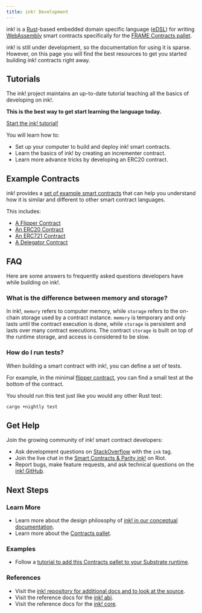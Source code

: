 ```yaml
---
title: ink! Development
---
```


ink! is a [Rust](https://www.rust-lang.org/)-based embedded domain specific language
([eDSL](https://wiki.haskell.org/Embedded_domain_specific_language)) for writing
[WebAssembly](https://webassembly.org/) smart contracts specifically for the
[FRAME Contracts pallet](contracts-pallet).

ink! is still under development, so the documentation for using it is sparse. However, on this page
you will find the best resources to get you started building ink! contracts right away.

## Tutorials

The ink! project maintains an up-to-date tutorial teaching all the basics of developing on ink!.

**This is the best way to get start learning the language today.**

<a class="btn btn-secondary primary-color text-white"
href="https://substrate.dev/substrate-contracts-workshop/">Start the ink! tutorial!</a>

You will learn how to:

- Set up your computer to build and deploy ink! smart contracts.
- Learn the basics of ink! by creating an incrementer contract.
- Learn more advance tricks by developing an ERC20 contract.

## Example Contracts

ink! provides a
[set of example smart contracts](https://github.com/paritytech/ink/tree/master/examples) that can
help you understand how it is similar and different to other smart contract languages.

This includes:

- [A Flipper Contract](https://github.com/paritytech/ink/tree/master/examples/flipper/)
- [An ERC20 Contract](https://github.com/paritytech/ink/tree/master/examples/erc20/)
- [An ERC721 Contract](https://github.com/paritytech/ink/tree/master/examples/erc721/)
- [A Delegator Contract](https://github.com/paritytech/ink/tree/master/examples/delegator/)

## FAQ

Here are some answers to frequently asked questions developers have while building on ink!.

### What is the difference between memory and storage?

In ink!, `memory` refers to computer memory, while `storage` refers to the on-chain storage used by
a contract instance. `memory` is temporary and only lasts until the contract execution is done,
while `storage` is persistent and lasts over many contract executions. The contract `storage` is
built on top of the runtime storage, and access is considered to be slow.

### How do I run tests?

When building a smart contract with ink!, you can define a set of tests.

For example, in the minimal
[flipper contract](https://github.com/paritytech/ink/blob/master/examples/flipper/lib.rs), you
can find a small test at the bottom of the contract.

You should run this test just like you would any other Rust test:

```bash
cargo +nightly test
```

## Get Help

Join the growing community of ink! smart contract developers:

- Ask development questions on [StackOverflow](https://stackoverflow.com/questions/tagged/ink) with
  the `ink` tag.
- Join the live chat in the
  [Smart Contracts & Parity ink!](https://riot.im/app/#/room/!tYUCYdSvSYPMjWNDDD:matrix.parity.io)
  on Riot.
- Report bugs, make feature requests, and ask technical questions on the
  [ink! GitHub](https://github.com/paritytech/ink).

## Next Steps

### Learn More

- Learn more about the design philosophy of
  [ink! in our conceptual documentation](ink-fundamentals).
- Learn more about the [Contracts pallet](https://docs.rs/pallet-contracts).

### Examples

- Follow a
  [tutorial to add this Contracts pallet to your Substrate runtime](../../tutorials/add-contracts-pallet/).

### References

- Visit the
  [ink! repository for additional docs and to look at the source](https://github.com/paritytech/ink).
- Visit the reference docs for the [ink! abi](https://paritytech.github.io/ink/ink_abi/).
- Visit the reference docs for the [ink! core](https://paritytech.github.io/ink/ink_core/).
